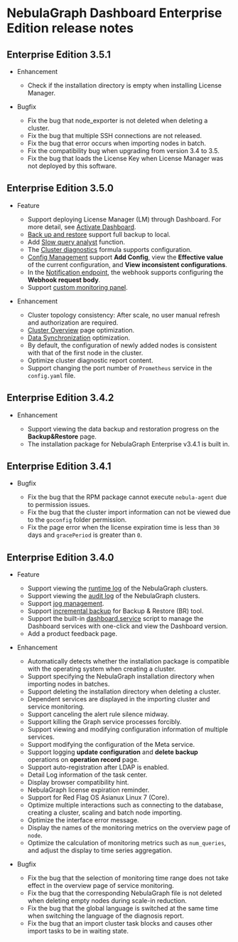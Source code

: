 # NebulaGraph Dashboard Enterprise Edition release notes

## Enterprise Edition 3.5.1

- Enhancement

  - Check if the installation directory is empty when installing License Manager.

- Bugfix

  - Fix the bug that node_exporter is not deleted when deleting a cluster.
  - Fix the bug that multiple SSH connections are not released.
  - Fix the bug that error occurs when importing nodes in batch.
  - Fix the compatibility bug when upgrading from version 3.4 to 3.5.
  - Fix the bug that loads the License Key when License Manager was not deployed by this software.

## Enterprise Edition 3.5.0

- Feature

  - Support deploying License Manager (LM) through Dashboard. For more detail, see [Activate Dashboard](../../nebula-dashboard-ent/3.connect-dashboard.md).
  - [Back up and restore](../../nebula-dashboard-ent/4.cluster-operator/operator/backup-and-restore.md) support full backup to local.
  - Add [Slow query analyst](../../nebula-dashboard-ent/4.cluster-operator/analysis-diagnosis/slow-query-analyst.md) function.
  - The [Cluster diagnostics](../../nebula-dashboard-ent/4.cluster-operator/analysis-diagnosis/cluster-diagnosis.md) formula supports configuration.
  - [Config Management](../../nebula-dashboard-ent/4.cluster-operator/operator/config-management.md) support **Add Config**, view the **Effective value** of the current configuration, and **View inconsistent configurations**.
  - In the [Notification endpoint](../../nebula-dashboard-ent/system-settings/notification-endpoint.md), the webhook supports configuring the **Webhook request body**.
  - Support [custom monitoring panel](../../nebula-dashboard-ent/4.cluster-operator/2.monitor.md).


- Enhancement

  - Cluster topology consistency: After scale, no user manual refresh and authorization are required.
  - [Cluster Overview](../../nebula-dashboard-ent/4.cluster-operator/1.overview.md) page optimization.
  - [Data Synchronization](../../nebula-dashboard-ent/4.cluster-operator/7.data-synchronization.md) optimization.
  - By default, the configuration of newly added nodes is consistent with that of the first node in the cluster.
  - Optimize cluster diagnostic report content.
  - Support changing the port number of `Prometheus` service in the `config.yaml` file.


## Enterprise Edition 3.4.2

- Enhancement

  - Support viewing the data backup and restoration progress on the **Backup&Restore** page.
  - The installation package for NebulaGraph Enterprise v3.4.1 is built in.

## Enterprise Edition 3.4.1

- Bugfix

  - Fix the bug that the RPM package cannot execute `nebula-agent` due to permission issues.
  - Fix the bug that the cluster import information can not be viewed due to the `goconfig` folder permission.
  - Fix the page error when the license expiration time is less than `30` days and `gracePeriod` is greater than `0`.

## Enterprise Edition 3.4.0

- Feature
  - Support viewing the [runtime log](../../nebula-dashboard-ent/4.cluster-operator/cluster-information/runtime-log.md) of the NebulaGraph clusters.
  - Support viewing the [audit log](../../nebula-dashboard-ent/4.cluster-operator/cluster-information/audit-log.md) of the NebulaGraph clusters.
  - Support [jog management](../../nebula-dashboard-ent/4.cluster-operator/cluster-information/job-management.md).
  - Support [incremental backup](../../nebula-dashboard-ent/4.cluster-operator/operator/backup-and-restore.md) for Backup & Restore (BR) tool.
  - Support the built-in [dashboard.service](../../nebula-dashboard-ent/2.deploy-connect-dashboard-ent.md) script to manage the Dashboard services with one-click and view the Dashboard version.
  - Add a product feedback page.

- Enhancement

  - Automatically detects whether the installation package is compatible with the operating system when creating a cluster.
  - Support specifying the NebulaGraph installation directory when importing nodes in batches.
  - Support deleting the installation directory when deleting a cluster.
  - Dependent services are displayed in the importing cluster and service monitoring.
  - Support canceling the alert rule silence midway.
  - Support killing the Graph service processes forcibly.
  - Support viewing and modifying configuration information of multiple services.
  - Support modifying the configuration of the Meta service.
  - Support logging **update configuration** and **delete backup** operations on **operation record** page.
  - Support auto-registration after LDAP is enabled.
  - Detail Log information of the task center.
  - Display browser compatibility hint.
  - NebulaGraph license expiration reminder.
  - Support for Red Flag OS Asianux Linux 7 (Core).
  - Optimize multiple interactions such as connecting to the database, creating a cluster, scaling and batch node importing.
  - Optimize the interface error message.
  - Display the names of the monitoring metrics on the overview page of `node`.
  - Optimize the calculation of monitoring metrics such as `num_queries`, and adjust the display to time series aggregation.

- Bugfix

  - Fix the bug that the selection of monitoring time range does not take effect in the overview page of service monitoring.
  - Fix the bug that the corresponding NebulaGraph file is not deleted when deleting empty nodes during scale-in reduction.
  - Fix the bug that the global language is switched at the same time when switching the language of the diagnosis report.
  - Fix the bug that an import cluster task blocks and causes other import tasks to be in waiting state.
